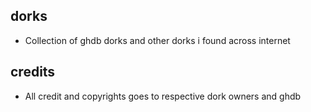 ## dorks

* Collection of ghdb dorks and other dorks i found across internet

## credits

* All credit and copyrights goes to respective dork owners and ghdb
